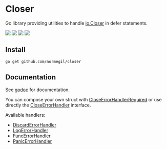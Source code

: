# Closer

Go library providing utilities to handle [io.Closer](https://pkg.go.dev/io#Closer) in defer statements.

[![](https://github.com/normegil/closer/workflows/Build/badge.svg)](https://github.com/normegil/closer/actions?query=workflow%3ABuild)
[![](https://github.com/normegil/closer/workflows/Test/badge.svg)](https://github.com/normegil/closer/actions?query=workflow%3ATest)
[![](https://github.com/normegil/closer/workflows/Linter/badge.svg)](https://github.com/normegil/closer/actions?query=workflow%3ALinter)
[![](https://godoc.org/github.com/nathany/looper?status.svg)](https://pkg.go.dev/github.com/normegil/closer)

## Install

`go get github.com/normegil/closer`

## Documentation

See [godoc](https://pkg.go.dev/github.com/normegil/closer) for documentation.

You can compose your own struct with [CloseErrorHandlerRequired](https://pkg.go.dev/github.com/normegil/closer#CloseErrorHandlerRequired) 
or use directly the [CloseErrorHandler](https://pkg.go.dev/github.com/normegil/closer#CloseErrorHandlerRequired) interface.

Available handlers:
* [DiscardErrorHandler](https://pkg.go.dev/github.com/normegil/closer#DiscardErrorHandler)
* [LogErrorHandler](https://pkg.go.dev/github.com/normegil/closer#LogErrorHandler)
* [FuncErrorHandler](https://pkg.go.dev/github.com/normegil/closer#FuncErrorHandler)
* [PanicErrorHandler](https://pkg.go.dev/github.com/normegil/closer#PanicErrorHandler)